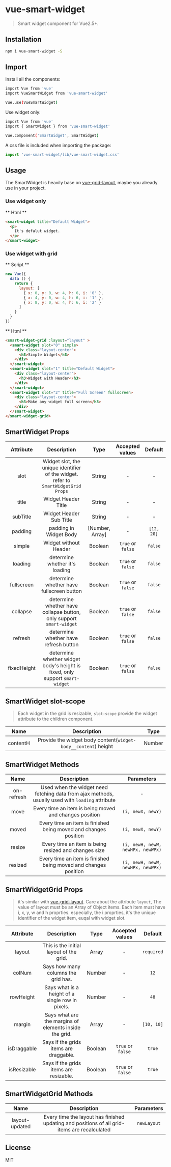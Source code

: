 # vue-smart-widget

> Smart widget component for Vue2.5+.

## Installation

```bash
npm i vue-smart-widget -S
```

## Import

Install all the components:

```bash
import Vue from 'vue'
import VueSmartWidget from 'vue-smart-widget'

Vue.use(VueSmartWidget)
```

Use widget only:

```bash
import Vue from 'vue'
import { SmartWidget } from 'vue-smart-widget'

Vue.component('SmartWidget', SmartWidget)
```

A css file is included when importing the package:

```js
import 'vue-smart-widget/lib/vue-smart-widget.css'
```

## Usage

The SmartWidget is heavily base on [vue-grid-layout](https://github.com/jbaysolutions/vue-grid-layout), maybe you already use in your project.


### Use widget only

** Html **

```html
<smart-widget title="Default Widget">
  <p>
    It's defalut widget.
  </p>
</smart-widget>
```

### Use widget with grid

** Script **

```js
new Vue({
  data () {
    return {
      layout: [
        { x: 0, y: 0, w: 4, h: 6, i: '0' },
        { x: 4, y: 0, w: 4, h: 6, i: '1' },
        { x: 8, y: 0, w: 4, h: 6, i: '2' }
      ]
    }
  }
})
```

** Html **

```html
<smart-widget-grid :layout="layout" >
  <smart-widget slot="0" simple>
    <div class="layout-center">
      <h3>Simple Widget</h3>
    </div>
  </smart-widget>
  <smart-widget slot="1" title="Default Widget">
    <div class="layout-center">
      <h3>Widget with Header</h3>
    </div>
  </smart-widget>
  <smart-widget slot="2" title="Full Screen" fullscreen>
    <div class="layout-center">
      <h3>Make any widget full screen</h3>
    </div>
  </smart-widget>
</smart-widget-grid>
```

## SmartWidget Props

| Attribute | Description | Type | Accepted values | Default |
|:--------:|:--------:|:--------:|:--------:|:--------:|
| slot | Widget slot, the unique identifier of the widget. refer to `SmartWidgetGrid Props` | String | - | - |
| title | Widget Header Title | String | - | - |
| subTitle | Widget Header Sub Title | String | - | - |
| padding | padding in Widget Body | [Number, Array] | - | `[12, 20]` |
| simple | Widget without Header | Boolean | `true` or `false` | `false` |
| loading | determine whether it's loading | Boolean | `true` or `false` | `false` |
| fullscreen | determine whether have fullscreen button | Boolean | `true` or `false` | `false` |
| collapse | determine whether have collapse button, only support `smart-widget` | Boolean | `true` or `false` | `false` |
| refresh | determine whether have refresh button | Boolean | `true` or `false` | `false` |
| fixedHeight | determine whether widget body's height is fixed, only support `smart-widget` | Boolean | `true` or `false` | `false` |


## SmartWidget slot-scope

> Each widget in the grid is resizable, `slot-scope` provide the widget attribute to the children component.

| Name | Description | Type |
|:--------:|:--------:|:--------:|
| contentH | Provide the widget body content(`widget-body__content`) height | Number |

## SmartWidget Methods

| Name | Description | Parameters |
|:--------:|:--------:|:--------:|
| on-refresh | Used when the widget need fetching data from ajax methods, usually used with `loading` attribute | - |
| move | Every time an item is being moved and changes position | `(i, newX, newY)` |
| moved | Every time an item is finished being moved and changes position | `(i, newX, newY)` |
| resize | Every time an item is being resized and changes size | `(i, newH, newW, newHPx, newWPx)` |
| resized | Every time an item is finished being moved and changes position | `(i, newH, newW, newHPx, newWPx)` |

## SmartWidgetGrid Props

> it's similar with [vue-grid-layout](https://github.com/jbaysolutions/vue-grid-layout). Care about the attribute `layout`, The value of layout must be an Array of Object items. Each item must have i, x, y, w and h proprties. especially, the i proprties, it's the unique identifier of the widget item, euqal with widget slot.

| Attribute | Description | Type | Accepted values | Default |
|:--------:|:--------:|:--------:|:--------:|:--------:|
| layout | This is the initial layout of the grid. | Array | - | `required` |
| colNum | Says how many columns the grid has. | Number | - | `12` |
| rowHeight | Says what is a height of a single row in pixels. | Number | - | `48` |
| margin | Says what are the margins of elements inside the grid. | Array | - | `[10, 10]` |
| isDraggable | Says if the grids items are draggable. | Boolean | `true` or `false` | `true` |
| isResizable | Says if the grids items are resizable. | Boolean | `true` or `false` | `true` |

## SmartWidgetGrid Methods

| Name | Description | Parameters |
|:--------:|:--------:|:--------:|
| layout-updated | Every time the layout has finished updating and positions of all grid-items are recalculated | `newLayout` |

## License

MIT